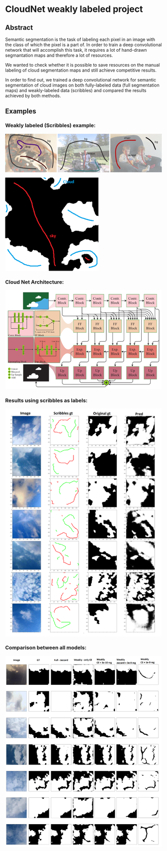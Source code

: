 # CloudNet weakly labeled project
## Abstract 
Semantic segmentation is the task of labeling each pixel in an image with the class of which the pixel is a part of. In order to train a deep convolutional network that will accomplish this task, it requires a lot of hand-drawn segmantation maps and therefore a lot of resources.

We wanted to check whether it is possible to save resources on the manual labeling of cloud segmentation maps and still achieve competitive results.

In order to find out, we trained a deep convolutional network for semantic segmentation of cloud images on both fully-labeled data (full segmentation maps) and weakly-labeled data (scribbles) and compared the results achieved by both methods.

## Examples
### Weakly labeled (Scribbles) example:
![Scribbles example](https://github.com/avivcaspi/Cloudnet_project/blob/master/report/scribbles%20segmentation%20example.jpg)

![Cloud scribbles example](https://github.com/avivcaspi/Cloudnet_project/blob/master/report/scribbles_example.png)

### Cloud Net Architecture:
![Cloud net](https://github.com/avivcaspi/Cloudnet_project/blob/master/report/cloudnet%2B%20architecture.png)

### Results using scribbles as labels:
![Results](https://github.com/avivcaspi/Cloudnet_project/blob/master/report/weakly%20training%20epoch%2050%20only%20celoss(6%20images).png)

### Comparison between all models:
![Results comparison](https://github.com/avivcaspi/Cloudnet_project/blob/master/report/inference%20networks%20comparison.png)
